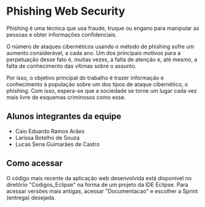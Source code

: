 # Phishing Web Security

Phishing é uma técnica que usa fraude, truque ou engano para manipular as pessoas e obter informações confidenciais.

O número de ataques cibernéticos usando o método de phishing sofre um aumento considerável, a cada ano. Um dos principais motivos para a perpetuação desse fato é, muitas vezes, a falta de atenção e, até mesmo, a falta de conhecimento das vítimas sobre o assunto.

Por isso, o objetivo principal do trabalho é trazer informação e conhecimento à população sobre um dos tipos de ataque cibernético, o phishing. Com isso, espera-se que a sociedade se torne um lugar cada vez mais livre de esquemas criminosos como esse.

## Alunos integrantes da equipe

* Caio Eduardo Ramos Arães
* Larissa Botelho de Souza
* Lucas Sena Guimarães de Castro

## Como acessar

O código mais recente da aplicação web desenvolvida está disponível no diretório "Codigos_Eclipse" na forma de um projeto da IDE Eclipse. Para acessar versões mais antigas, acessar "Documentacao" e escolher a Sprint (entrega) desejada.
